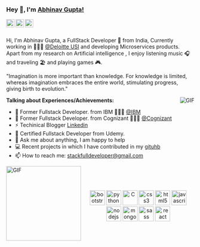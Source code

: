 ### Hey 👋, I'm [Abhinav Gupta!](https://github.com/abguptam95)


<a href="https://www.linkedin.com/in/abguptam/">
  <img align="left" alt="Abhinav's LinkdeIN" width="22px" src="https://cdn.jsdelivr.net/npm/simple-icons@v3/icons/linkedin.svg" />
</a>
<a href="https://www.instagram.com/abhinavg171/">
  <img align="left" alt="Abhinav's Instagram" width="22px" src="https://cdn.jsdelivr.net/npm/simple-icons@v3/icons/instagram.svg" />
</a>
<a href="https://www.facebook.com/abguptam/">
  <img align="left" alt="Abhinav's Medium" width="22px" src="https://cdn.jsdelivr.net/npm/simple-icons@3.11.0/icons/facebook.svg" />
</a>
<br />
<br />

Hi, I'm Abhinav Gupta, a FullStack Developer   🚀 from India, Currently working  in 🙍🏽‍♂️ [@Deloitte USI](https://www2.deloitte.com/ui/en.html) and developing Microservices products.
Apart from my research on Artificial intelligence , I enjoy listening music 🎧 and traveling 🏖️ and playing games 🎮.

"Imagination is more important than knowledge. For knowledge is limited, whereas imagination embraces the entire world, stimulating progress, giving birth to evolution." 

  <img align="right" alt="GIF" src="https://media.giphy.com/media/CVtNe84hhYF9u/giphy.gif" />


**Talking about Experiences/Achievements:**

- 🥇 Former  Fullstack Developer. from IBM 👨🏽‍💻 [@IBM](https://www.ibm.com/in-en)
- 🥇 Former  Fullstack Developer. from Cognizant 👨🏽‍💻 [@Cognizant](https://www.cognizant.com/)
- ⚡️  Techinical Blogger [Linkedin](https://www.linkedin.com/in/abguptam/)
- 🤝 Certified Fullstack Developer from Udemy.
- 💬 Ask me about anything, I am happy to help
- 💻 Recent projects in which I have contributed in my [gituhb](https://github.com/abguptam95)
- 📫 How to reach me: stackfulldeveloper@gmail.com
&nbsp;
<img align="left" height = "200px" width = "200px" alt="GIF" src = "https://media.giphy.com/media/Y0b2MpUTfnrUa3jIM7/giphy.gif">
<br>
<br>
<br>
<p align="center"> <img src="https://devicons.github.io/devicon/devicon.git/icons/bootstrap/bootstrap-plain.svg" alt="bootstrap"  width="40" height="40"/>
 <img src= "https://icongr.am/devicon/python-original.svg?size=128&color=currentColor" alt="python"  width="40" height="40"/>
  <img src="https://icongr.am/devicon/c-original.svg?size=128&color=currentColor" alt="C"  width="40" height="40"/>
  <img src="https://devicons.github.io/devicon/devicon.git/icons/css3/css3-original-wordmark.svg" alt="css3"  width="40" height="40"/>
 <img src="https://devicons.github.io/devicon/devicon.git/icons/html5/html5-original-wordmark.svg" alt="html5"  width="40" height="40"/>  <img src="https://devicons.github.io/devicon/devicon.git/icons/javascript/javascript-original.svg" alt="javascript"  width="40" height="40"/>
 <img src = "https://icongr.am/devicon/nodejs-original-wordmark.svg?size=128&color=currentColor" alt="nodejs"  width="40" height="40"/>
  
 
  <img src="https://icongr.am/devicon/mongodb-original.svg?size=128&color=currentColor" alt="mongodb" width="40" height="40"/>
  <img src="https://devicons.github.io/devicon/devicon.git/icons/sass/sass-original.svg" alt="sass"  width="40" height="40"/>
<img src="https://devicons.github.io/devicon/devicon.git/icons/react/react-original-wordmark.svg" alt="react" width="40" height="40"/>
<br>
<br>






